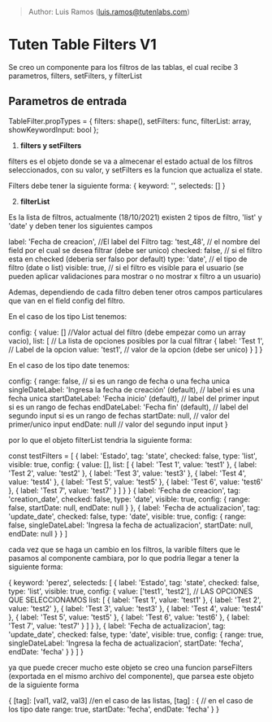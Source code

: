 > Author: Luis Ramos (luis.ramos@tutenlabs.com)

# Tuten Table Filters V1

Se creo un componente para los filtros de las tablas, el cual recibe 3 parametros, filters, setFilters, y filterList

<TableFilter filters={filtersInfo} setFilters={setFilterInfo} filterList={testFilters} />

## Parametros de entrada

TableFilter.propTypes = {
    filters: shape(),
    setFilters: func,
    filterList: array,
    showKeywordInput: bool
};

1. **filters y setFilters**

filters es el objeto donde se va a almecenar el estado actual de los filtros seleccionados, con su valor, y setFilters es la funcion que actualiza el state.

Filters debe tener la siguiente forma: { keyword: '', selecteds: [] }

2. **filterList**

Es la lista de filtros, actualmente (18/10/2021) existen 2 tipos de filtro, 'list' y 'date' y deben tener los siguientes campos

label: 'Fecha de creacion', //El label del Filtro
tag: 'test_48', // el nombre del field por el cual se desea filtrar (debe ser unico)
checked: false, // si el filtro esta en checked (deberia ser falso por default)
type: 'date', // el tipo de filtro (date o list)
visible: true, // si el filtro es visible para el usuario (se pueden aplicar validaciones para mostrar o no mostrar x filtro a un usuario)

Ademas, dependiendo de cada filtro deben tener otros campos particulares que van en el field config del filtro.

En el caso de los tipo List tenemos:

config: {
    value: [] //Valor actual del filtro (debe empezar como un array vacio),
    list: [  // La lista de opciones posibles por la cual filtrar
        {
          label: 'Test 1', // Label de la opcion
          value: 'test1',  // valor de la opcion (debe ser unico)
        }
    ]
}


En el caso de los tipo date tenemos:

config: {
    range: false, // si es un rango de fecha o una fecha unica
    singleDateLabel: 'Ingresa la fecha de creación' (default), // label si es una fecha unica
    startDateLabel: 'Fecha inicio' (default), // label del primer input si es un rango de fechas
    endDateLabel: 'Fecha fin' (default), // label del segundo input si es un rango de fechas
    startDate: null, // valor del primer/unico input
    endDate: null // valor del segundo input input
}





por lo que el objeto filterList tendria la siguiente forma:

const testFilters = [
  {
    label: 'Estado',
    tag: 'state',
    checked: false,
    type: 'list',
    visible: true,
    config: {
      value: [],
      list: [
        {
          label: 'Test 1',
          value: 'test1'
        },
        {
          label: 'Test 2',
          value: 'test2'
        },
        {
          label: 'Test 3',
          value: 'test3'
        },
        {
          label: 'Test 4',
          value: 'test4'
        },
        {
          label: 'Test 5',
          value: 'test5'
        },
        {
          label: 'Test 6',
          value: 'test6'
        },
        {
          label: 'Test 7',
          value: 'test7'
        }
      ]
    }
  }
  {
    label: 'Fecha de creacion',
    tag: 'creation_date',
    checked: false,
    type: 'date',
    visible: true,
    config: {
      range: false,
      startDate: null,
      endDate: null
    }
  },
  {
    label: 'Fecha de actualizacion',
    tag: 'update_date',
    checked: false,
    type: 'date',
    visible: true,
    config: {
      range: false,
      singleDateLabel: 'Ingresa la fecha de actualizacion',
      startDate: null,
      endDate: null
    }
  }
]


cada vez que se haga un cambio en los filtros, la varible filters que le pasamos al componente cambiara, por lo que podria llegar a tener la siguiente forma:

{
    keyword: 'perez',
    selecteds: [
        {
            label: 'Estado',
            tag: 'state',
            checked: false,
            type: 'list',
            visible: true,
            config: {
            value: ['test1', 'test2'],    // LAS OPCIONES QUE SELECCIONAMOS
            list: [
                {
                label: 'Test 1',
                value: 'test1'
                },
                {
                label: 'Test 2',
                value: 'test2'
                },
                {
                label: 'Test 3',
                value: 'test3'
                },
                {
                label: 'Test 4',
                value: 'test4'
                },
                {
                label: 'Test 5',
                value: 'test5'
                },
                {
                label: 'Test 6',
                value: 'test6'
                },
                {
                label: 'Test 7',
                value: 'test7'
                }
                ]
            }
        },
        {
            label: 'Fecha de actualizacion',
            tag: 'update_date',
            checked: false,
            type: 'date',
            visible: true,
            config: {
                range: true,
                singleDateLabel: 'Ingresa la fecha de actualizacion',
                startDate: 'fecha',
                endDate: 'fecha'
            }
        }
    ]
}

ya que puede crecer mucho este objeto se creo una funcion parseFilters (exportada en el mismo archivo del componente), que parsea este objeto de la siguiente forma

{
    [tag]: [val1, val2, val3] //en el caso de las listas,
    [tag] : { // en el caso de los tipo date
       range: true,
       startDate: 'fecha',
       endDate: 'fecha'
    }
}
